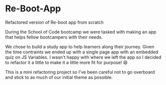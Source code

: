 # Re-Boot-App
Refactored version of Re-boot app from scratch 

During the School of Code bootcamp we were tasked with making an app that helps fellow bootcampers with their needs.

We chose to build a study app to help learners along their journey. Given the time contraints we ended up with a single page app with an embedded quiz on JS Variables. I wasn't happy with where we left the app so I decided to refactor it a little to make it a little more fit for purpose! 😄

This is a mini refactoring project so I've been careful not to go overboard and stick to as much of our initial theme as possible.
